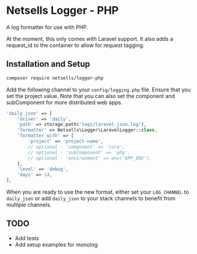 # Netsells Logger - PHP

A log formatter for use with PHP. 

At the moment, this only comes with Laravel support. It also adds a request_id to the container to allow for request tagging.


## Installation and Setup

```bash
composer require netsells/logger-php
```

Add the following channel to your `config/logging.php` file. Ensure that you set the project value. Note that you can also set the component and subComponent for more distributed web apps.

```php
'daily_json' => [
    'driver' => 'daily',
    'path' => storage_path('logs/laravel-json.log'),
    'formatter' => Netsells\Logger\LaravelLogger::class,
    'formatter_with' => [
        'project' => 'project-name',
        // optional - 'component' => 'core',
        // optional - 'subComponent' => 'php',
        // optional - 'environment' => env('APP_ENV'),
    ],
    'level' => 'debug',
    'days' => 14,
],
```

When you are ready to use the new format, either set your `LOG_CHANNEL` to `daily_json` or add `daily_json` to your stack channels to benefit from multiple channels.

## TODO

* Add tests
* Add setup examples for monolog
